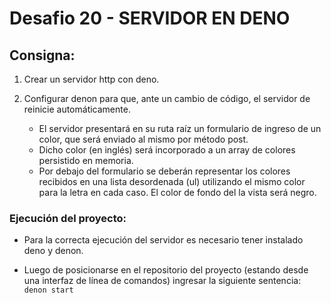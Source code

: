# Desafio 20 - SERVIDOR EN DENO

## Consigna: 
1. Crear un servidor http con deno.

2. Configurar denon para que, ante un cambio de código, el servidor de reinicie automáticamente.
    - El servidor presentará en su ruta raíz un formulario de ingreso de un color, que será enviado al mismo por método post.
    - Dicho color (en inglés) será incorporado a un array de colores persistido en memoria.
    - Por debajo del formulario se deberán representar los colores recibidos en una lista desordenada (ul) utilizando el mismo color para la letra en cada caso. El color de fondo del la vista será negro.

### Ejecución del proyecto:

- Para la correcta ejecución del servidor es necesario tener instalado deno y denon.

- Luego de posicionarse en el repositorio del proyecto (estando desde una interfaz de línea de comandos) ingresar la siguiente sentencia: ``` denon start```